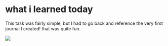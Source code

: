 # what i learned today 

This task was fairly simple, but I had to go back and reference the very first journal I created! that was quite fun.

![](https://cdm16003.contentdm.oclc.org/digital/iiif/p16003coll16/5/full/pct:10/0/default.jpg)
